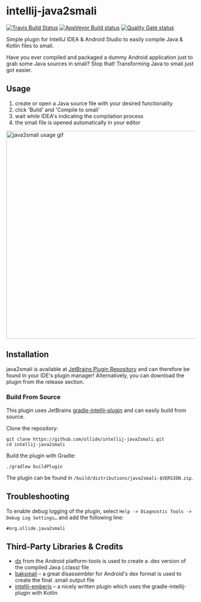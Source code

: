 intellij-java2smali
===================

[![Travis Build Status](https://travis-ci.org/ollide/intellij-java2smali.svg?branch=develop)](https://travis-ci.org/ollide/intellij-java2smali)
[![AppVeyor Build status](https://ci.appveyor.com/api/projects/status/htqnq07bveqh8elv/branch/develop?svg=true)](https://ci.appveyor.com/project/ollide/intellij-java2smali)
[![Quality Gate status](https://sonarcloud.io/api/project_badges/measure?project=org.ollide%3Aintellij-java2smali&metric=alert_status)](https://sonarcloud.io/dashboard?id=org.ollide%3Aintellij-java2smali)

Simple plugin for IntelliJ IDEA &amp; Android Studio to easily compile Java & Kotlin files to smali.

Have you ever compiled and packaged a dummy Android application just to grab some Java sources in smali? Stop that! Transforming Java to smali just got easier.

## Usage ##

1. create or open a Java source file with your desired functionality
2. click 'Build' and 'Compile to smali'
3. wait while IDEA's indicating the compilation process
4. the smali file is opened automatically in your editor

<img src="img/plugin_usage2.gif" alt="java2smali usage gif" width="555">

## Installation ##

java2smali is available at [JetBrains Plugin Repository](https://plugins.jetbrains.com/plugin/7385) and can therefore be found in your IDE's plugin manager! Alternatively, you can download the plugin from the release section.

### Build From Source

This plugin uses JetBrains [gradle-intellij-plugin](https://github.com/JetBrains/gradle-intellij-plugin) and can easily build from source.

Clone the repository:

    git clone https://github.com/ollide/intellij-java2smali.git
    cd intellij-java2smali

Build the plugin with Gradle:

    ./gradlew buildPlugin

The plugin can be found in `/build/distributions/java2smali-$VERSION.zip`.

## Troubleshooting ##

To enable debug logging of the plugin, select `Help -> Diagnostic Tools -> Debug Log Settings…`
and add the following line:
```
#org.ollide.java2smali
```

## Third-Party Libraries &amp; Credits ##

- [dx](http://developer.android.com/tools/help/index.html#tools-platform) from the Android platform-tools is used to create a .dex version of the compiled Java (.class) file
- [baksmali](https://github.com/JesusFreke/smali) –
  a great disassembler for Android's dex format is used to create the final .smali output file
- [intellij-emberjs](https://github.com/Turbo87/intellij-emberjs) –
  a nicely written plugin which uses the gradle-intellij-plugin with Kotlin
 